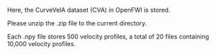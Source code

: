 Here, the CurveVelA dataset (CVA) in OpenFWI is stored.

Please unzip the .zip file to the current directory.

Each .npy file stores 500 velocity profiles, a total of 20 files containing 10,000 velocity profiles.
